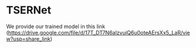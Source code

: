 # TSERNet
We provide our trained model in this link (https://drive.google.com/file/d/17T_DT7N6alzvuiQ6u0oteAErsXx5_LaR/view?usp=share_link)